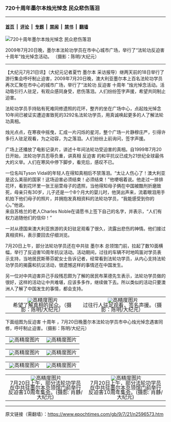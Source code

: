 ### 720十周年墨尔本烛光悼念 民众悲伤落泪

---

#### [首页](../../../..?n2596573) &nbsp;|&nbsp; [评论](../../../../../epoch-comment?n2596573) &nbsp;|&nbsp; [专题](../../../../../epoch-special?n2596573) &nbsp;|&nbsp; [禁闻](../../../../../epoch-news?n2596573) &nbsp;|&nbsp; [禁书](../../../../../books?n2596573) &nbsp;|&nbsp; [翻墙](https://github.com/gfw-breaker/nogfw/blob/master/README.md?n2596573)


<div><img alt="720十周年墨尔本烛光悼念 民众悲伤落泪" class="attachment-djy_600_400 size-djy_600_400 wp-post-image" src="https://i.epochtimes.com/assets/uploads/2009/07/907201533181341-600x400.jpg"/>
<div class="caption">
 <p>
  2009年7月20日晚，墨尔本法轮功学员在市中心城市广场，举行了“法轮功反迫害十周年”烛光悼念活动。 （摄影：陈明/大纪元）
 </p>
</div></div><hr/><div class="post_content" id="artbody" itemprop="articleBody">
 <!-- article content begin -->
 <p>
  【大纪元7月21日讯】（大纪元记者夏竹
  <ok href="https://www.epochtimes.com/gb/tag/%E5%A2%A8%E5%B0%94%E6%9C%AC.html">
   墨尔本
  </ok>
  采访报导）继两天前的18日举行了游行集会呼吁制止迫害，2009年7月20日晚，澳大利亚墨尔本上百名法轮功学员再次汇聚在市中心的城市广场，举行了“法轮功
  <ok href="https://www.epochtimes.com/gb/tag/%E5%8F%8D%E8%BF%AB%E5%AE%B3.html">
   反迫害
  </ok>
  <ok href="https://www.epochtimes.com/gb/tag/%E5%8D%81%E5%91%A8%E5%B9%B4.html">
   十周年
  </ok>
  ”烛光悼念活动。活动吸引行人驻足，有观众感同身受，悲伤落泪。人们纷纷签字声援，希望共同制止迫害。
 </p>
 <p>
  法轮功学员手持贴有死难同修遗照的花环，整齐的坐在广场中心，点起烛光悼念10年间已被证实遭迫害致死的3292名法轮功学员，用真诚唤起更多的人了解法轮功真相。
 </p>
 <p>
  烛光点点，在寒夜中摇曳，汇成一片闪烁的星河，整个广场一片静穆庄严，引得许多行人驻足观看，为之动容，为之落泪。人们纷纷上前询问，签字声援。
 </p>
 <p>
  广场上还播放了电影记录片，讲述十年间法轮功受迫害的真相。自1999年7月20日开始，法轮功学员忍辱负重，讲真相
  <ok href="https://www.epochtimes.com/gb/tag/%E5%8F%8D%E8%BF%AB%E5%AE%B3.html">
   反迫害
  </ok>
  的和平抗议已成为21世纪全球最伟大的义举。人们在寒风中停下脚步，看完后，感叹不已。
 </p>
 <p>
  一位名叫Tyson Vidal的年轻人在得知真相后不禁落泪。“太让人伤心了！澳大利亚是这么美丽的国家！这场迫害必须结束！必须结束！”他哽咽着说。他走过一排排花环，看到花环里一张王丽萱母子的遗照，当他得知母子俩在中国被酷刑折磨致死，母亲只有30岁，儿子还是一个8个月大的婴儿时，他哭出声来，流着眼泪用手机拍下他们母子的照片，并拥抱发真相资料的法轮功学员，“我能感受到你的心。”他说。
  <br/>
  来自苏格兰的老人Charles Noble在请愿书上签下自己的名字，并表示，“人们有权力追随他们的信仰！”
 </p>
 <p>
  一对从德国来澳大利亚旅游的夫妇驻足观看了很久，流露出悲伤的神情。他们接过真相资料，表示要回去仔细浏览。
 </p>
 <p>
  7月20日上午，部分法轮功学员还在中共驻
  <ok href="https://www.epochtimes.com/gb/tag/%E5%A2%A8%E5%B0%94%E6%9C%AC.html">
   墨尔本
  </ok>
  总领馆门前，拉起了数10面横幅，举行了反迫害10周年抗议活动。活动期间，过往的车辆不时地鸣笛对学员表示支持，当地居民斯蒂芬妮女士告诉记者，经常看到法轮功学员，从内心支持法轮功学员的揭露和抗议活动，很遗憾这样的事情还在中国发生。
 </p>
 <p>
  另一位对中共迫害异己手段残忍颇为了解的居民布莱德先生表示，法轮功学员做的很好，这样的活动让中共难堪，应该多多作，继续做下去。所以类似的活动只要澳洲人了解了中国发生的事情，都会支持。
  <font color="#ffffff">
   (http://www.dajiyuan.com)
  </font>
 </p>
 <p>
  <!--image v 1.0-->
 </p>
 <table align="center" border="0">
  <tr valign="top">
   <td>
    <div style="line-height: 90%; text-align: center;">
     <ok href=" https://i.epochtimes.com/assets/uploads/2009/07/907201541061341-600x400.jpg" rel="noreferrer noopener" target="_blank">
      <img alt="" class="size-large wp-image-7325608" src="https://i.epochtimes.com/assets/uploads/2009/07/907201541061341-600x400.jpg" title=""/>
     </ok>
     <img alt="高精度图片" border="0" src="//www.epochtimes.com/images/highRes.jpg"/>
     <br/>
     <span class="bn12">
      希望了解真相的民众。（摄影：陈明/大纪元）
     </span>
    </div>
   </td>
   <td>
    <div style="line-height: 90%; text-align: center;">
     <ok href=" https://i.epochtimes.com/assets/uploads/2009/07/907201541081341-600x400.jpg" rel="noreferrer noopener" target="_blank">
      <img alt="" class="size-large wp-image-7325614" src="https://i.epochtimes.com/assets/uploads/2009/07/907201541081341-600x400.jpg" title=""/>
     </ok>
     <img alt="高精度图片" border="0" src="//www.epochtimes.com/images/highRes.jpg"/>
     <br/>
     <span class="bn12">
      过往行人驻足观看，签名声援。（摄影：陈明/大纪元）
     </span>
    </div>
   </td>
  </tr>
 </table>
 <p>
  <!-- -->
 </p>
 <p>
  下面组图为反迫害
  <ok href="https://www.epochtimes.com/gb/tag/%E5%8D%81%E5%91%A8%E5%B9%B4.html">
   十周年
  </ok>
  ，7月20日晚墨尔本法轮功学员市中心烛光悼念遇害同修，呼吁制止迫害。（摄影：陈明/大纪元）
 </p>
 <p>
  <!--image v 1.0-->
 </p>
 <table align="center" border="0">
  <tr valign="top">
   <td>
    <div style="line-height: 90%; text-align: center;">
     <ok href=" https://i.epochtimes.com/assets/uploads/2009/07/907201536291341-600x400.jpg" rel="noreferrer noopener" target="_blank">
      <img alt="" class="size-large wp-image-7325619" src="https://i.epochtimes.com/assets/uploads/2009/07/907201536291341-600x400.jpg" title=""/>
     </ok>
     <img alt="高精度图片" border="0" src="//www.epochtimes.com/images/highRes.jpg"/>
     <br/>
     <span class="bn12">
     </span>
    </div>
   </td>
   <td>
    <div style="line-height: 90%; text-align: center;">
     <ok href=" https://i.epochtimes.com/assets/uploads/2009/07/907201536301341-600x388.jpg" rel="noreferrer noopener" target="_blank">
      <img alt="" class="size-large wp-image-7325623" src="https://i.epochtimes.com/assets/uploads/2009/07/907201536301341-600x388.jpg" title=""/>
     </ok>
     <img alt="高精度图片" border="0" src="//www.epochtimes.com/images/highRes.jpg"/>
     <br/>
     <span class="bn12">
     </span>
    </div>
   </td>
  </tr>
 </table>
 <p>
  <!-- -->
 </p>
 <p>
  <!--image v 1.0-->
 </p>
 <table align="center" border="0">
  <tr valign="top">
   <td>
    <div style="line-height: 90%; text-align: center;">
     <ok href=" https://i.epochtimes.com/assets/uploads/2009/07/907201536311341-600x400.jpg" rel="noreferrer noopener" target="_blank">
      <img alt="" class="size-large wp-image-7325627" src="https://i.epochtimes.com/assets/uploads/2009/07/907201536311341-600x400.jpg" title=""/>
     </ok>
     <img alt="高精度图片" border="0" src="//www.epochtimes.com/images/highRes.jpg"/>
     <br/>
     <span class="bn12">
     </span>
    </div>
   </td>
   <td>
    <div style="line-height: 90%; text-align: center;">
     <ok href=" https://i.epochtimes.com/assets/uploads/2009/07/907201541071341-600x400.jpg" rel="noreferrer noopener" target="_blank">
      <img alt="" class="size-large wp-image-7325633" src="https://i.epochtimes.com/assets/uploads/2009/07/907201541071341-600x400.jpg" title=""/>
     </ok>
     <img alt="高精度图片" border="0" src="//www.epochtimes.com/images/highRes.jpg"/>
     <br/>
     <span class="bn12">
     </span>
    </div>
   </td>
  </tr>
 </table>
 <p>
  <!-- -->
 </p>
 <p>
  <!--image v 1.0-->
 </p>
 <table align="center" border="0">
  <tr valign="top">
   <td>
    <div style="line-height: 90%; text-align: center;">
     <ok href=" https://i.epochtimes.com/assets/uploads/2009/07/90721035812868-600x400.jpg" rel="noreferrer noopener" target="_blank">
      <img alt="" class="size-large wp-image-7325638" src="https://i.epochtimes.com/assets/uploads/2009/07/90721035812868-600x400.jpg" title=""/>
     </ok>
     <img alt="高精度图片" border="0" src="//www.epochtimes.com/images/highRes.jpg"/>
     <br/>
     <span class="bn12">
     </span>
    </div>
   </td>
   <td>
    <div style="line-height: 90%; text-align: center;">
     <ok href=" https://i.epochtimes.com/assets/uploads/2009/07/90721035813868-600x400.jpg" rel="noreferrer noopener" target="_blank">
      <img alt="" class="size-large wp-image-7325646" src="https://i.epochtimes.com/assets/uploads/2009/07/90721035813868-600x400.jpg" title=""/>
     </ok>
     <img alt="高精度图片" border="0" src="//www.epochtimes.com/images/highRes.jpg"/>
     <br/>
     <span class="bn12">
     </span>
    </div>
   </td>
  </tr>
 </table>
 <p>
  <!-- -->
 </p>
 <p>
  <!--image v 1.0-->
 </p>
 <table align="center" border="0">
  <tr valign="top">
   <td>
    <div style="line-height: 90%; text-align: center;">
     <ok href=" https://i.epochtimes.com/assets/uploads/2009/07/907232058101341-600x450.jpg" rel="noreferrer noopener" target="_blank">
      <img alt="" class="size-large wp-image-7325651" src="https://i.epochtimes.com/assets/uploads/2009/07/907232058101341-600x450.jpg" title=""/>
     </ok>
     <img alt="高精度图片" border="0" src="//www.epochtimes.com/images/highRes.jpg"/>
     <br/>
     <span class="bn12">
      7月20日上午，部分法轮功学员在中共驻墨尔本总领馆门前举行反迫害10周年集会。(摄影: 肖静/大纪元)
     </span>
    </div>
   </td>
   <td>
    <div style="line-height: 90%; text-align: center;">
     <ok href=" https://i.epochtimes.com/assets/uploads/2009/07/907232058111341-600x450.jpg" rel="noreferrer noopener" target="_blank">
      <img alt="" class="size-large wp-image-7325656" src="https://i.epochtimes.com/assets/uploads/2009/07/907232058111341-600x450.jpg" title=""/>
     </ok>
     <img alt="高精度图片" border="0" src="//www.epochtimes.com/images/highRes.jpg"/>
     <br/>
     <span class="bn12">
      7月20日上午，部分法轮功学员在中共驻墨尔本总领馆门前举行反迫害10周年集会。(摄影: 肖静/大纪元)
     </span>
    </div>
   </td>
  </tr>
 </table>
 <p>
  <!-- -->
 </p>
 <!-- article content end -->
 <div id="below_article_ad">
 </div>
</div>


---

原文链接（需翻墙）：https://www.epochtimes.com/gb/9/7/21/n2596573.htm